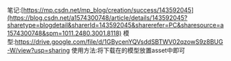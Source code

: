 
笔记:[https://mp.csdn.net/mp_blog/creation/success/143592045](https://blog.csdn.net/a1574300748/article/details/143592045?sharetype=blogdetail&sharerId=143592045&sharerefer=PC&sharesource=a1574300748&spm=1011.2480.3001.8118)
模型:https://drive.google.com/file/d/1GBycenYQVsddSBTWV02qzowS9z8BUG-W/view?usp=sharing
使用方法:将下载在的模型放置asset中即可
